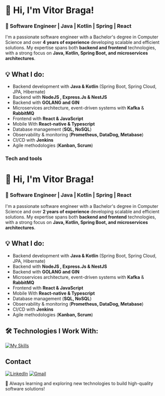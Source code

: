 # 👋 Hi, I'm Vitor Braga!

### 🚀 Software Engineer | Java | Kotlin | Spring | React

I'm a passionate software engineer with a Bachelor's degree in Computer Science and over **4 years of experience** developing scalable and efficient solutions. My expertise spans both **backend and frontend** technologies, with a strong focus on **Java, Kotlin, Spring Boot, and microservices architectures**.

## 💡 What I do:
- Backend development with **Java & Kotlin** (Spring Boot, Spring Cloud, JPA, Hibernate)
- Backend with **NodeJS , Express.Js & NestJS**
- Backend with **GOLANG and GIN** 
- Microservices architecture, event-driven systems with **Kafka** & **RabbitMQ**
- Frontend with **React & JavaScript**
- Mobile With **React-native & Typescript**
- Database management (**SQL, NoSQL**)
- Observability & monitoring (**Prometheus, DataDog, Metabase**)
- CI/CD with **Jenkins**
- Agile methodologies (**Kanban, Scrum**)

### Tech and tools
# 👋 Hi, I'm Vitor Braga!

### 🚀 Software Engineer | Java | Kotlin | Spring | React

I'm a passionate software engineer with a Bachelor's degree in Computer Science and over **2 years of experience** developing scalable and efficient solutions. My expertise spans both **backend and frontend** technologies, with a strong focus on **Java, Kotlin, Spring Boot, and microservices architectures**.

## 💡 What I do:
- Backend development with **Java & Kotlin** (Spring Boot, Spring Cloud, JPA, Hibernate)
- Backend with **NodeJS , Express.Js & NestJS**
- Backend with **GOLANG and GIN**
- Microservices architecture, event-driven systems with **Kafka** & **RabbitMQ**
- Frontend with **React & JavaScript**
- Mobile With **React-native & Typescript**
- Database management (**SQL, NoSQL**)
- Observability & monitoring (**Prometheus, DataDog, Metabase**)
- CI/CD with **Jenkins**
- Agile methodologies (**Kanban, Scrum**)

## 🛠️ Technologies I Work With:
[![My Skills](https://skillicons.dev/icons?i=java,kotlin,spring,nodejs,express,nestjs,go,rabbitmq,kafka,react,typescript,postgres,mysql,sqlite,supabase,mongodb,supabase,jenkins,prometheus,ubuntu,windows)](https://skillicons.dev)


## Contact
[![LinkedIn](https://skillicons.dev/icons?i=linkedin)](https://www.linkedin.com/in/vitorbraga17/) 
[![Gmail](https://skillicons.dev/icons?i=gmail)](https://mail.google.com/mail/u/0/?fs=1&to=joaovitor1702@gmail.com&tf=cm)

💬 Always learning and exploring new technologies to build high-quality software solutions!
